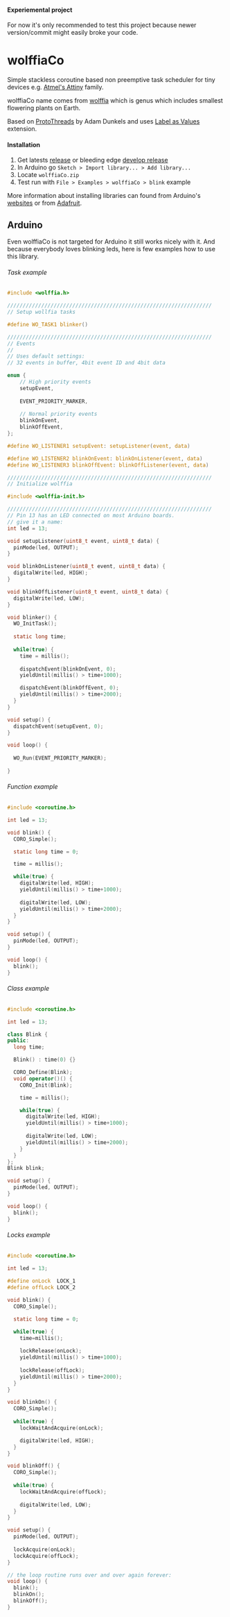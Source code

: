 #### Experiemental project

For now it's only recommended to test this project because newer version/commit might easily broke your code.

wolffiaCo
=========

Simple stackless coroutine based non preemptive task scheduler for tiny devices e.g. [Atmel's Attiny](http://www.atmel.com/products/microcontrollers/avr/tinyavr.aspx) family.

wolffiaCo name comes from [wolffia](http://en.wikipedia.org/wiki/Wolffia) which is genus which includes smallest flowering plants on Earth.

Based on [ProtoThreads](http://dunkels.com/adam/pt/) by Adam Dunkels and uses [Label as Values](http://gcc.gnu.org/onlinedocs/gcc/Labels-as-Values.html) extension. 

#### Installation

1. Get latests [release](https://github.com/parkerkane/wolffiaCo/raw/master/arduino/wolffiaCo.zip) or bleeding edge [develop release](https://github.com/parkerkane/wolffiaCo/raw/develop/arduino/wolffiaCo.zip)
2. In Arduino go `Sketch > Import library... > Add library...`
3. Locate `wolffiaCo.zip`
4. Test run with `File > Examples > wolffiaCo > blink` example

More information about installing libraries can found from Arduino's [websites](http://arduino.cc/en/Guide/Libraries) or from [Adafruit](http://learn.adafruit.com/adafruit-all-about-arduino-libraries-install-use).

Arduino
-------

Even wolffiaCo is not targeted for Arduino it still works nicely with it. And because everybody loves blinking leds, here is few examples how to use this library.

###### Task example

```C
#include <wolffia.h>

//////////////////////////////////////////////////////////////////
// Setup wollfia tasks

#define WO_TASK1 blinker()

//////////////////////////////////////////////////////////////////
// Events
//
// Uses default settings:
// 32 events in buffer, 4bit event ID and 4bit data

enum {
    // High priority events
    setupEvent,
  
    EVENT_PRIORITY_MARKER,
    
    // Normal priority events
    blinkOnEvent,
    blinkOffEvent,
};

#define WO_LISTENER1 setupEvent: setupListener(event, data)

#define WO_LISTENER2 blinkOnEvent: blinkOnListener(event, data)
#define WO_LISTENER3 blinkOffEvent: blinkOffListener(event, data)

//////////////////////////////////////////////////////////////////
// Initialize wolffia

#include <wolffia-init.h>

//////////////////////////////////////////////////////////////////
// Pin 13 has an LED connected on most Arduino boards.
// give it a name:
int led = 13;

void setupListener(uint8_t event, uint8_t data) {
  pinMode(led, OUTPUT); 
}

void blinkOnListener(uint8_t event, uint8_t data) {
  digitalWrite(led, HIGH);
}

void blinkOffListener(uint8_t event, uint8_t data) {
  digitalWrite(led, LOW);
}

void blinker() {
  WO_InitTask();
  
  static long time;
  
  while(true) {
    time = millis();
 
    dispatchEvent(blinkOnEvent, 0);   
    yieldUntil(millis() > time+1000);

    dispatchEvent(blinkOffEvent, 0);   
    yieldUntil(millis() > time+2000);
  }
}

void setup() {
  dispatchEvent(setupEvent, 0);  
}

void loop() {
  
  WO_Run(EVENT_PRIORITY_MARKER);
  
}
```

###### Function example

```C
#include <coroutine.h>

int led = 13;

void blink() {
  CORO_Simple();

  static long time = 0;

  time = millis();

  while(true) {
    digitalWrite(led, HIGH);
    yieldUntil(millis() > time+1000);
  
    digitalWrite(led, LOW);
    yieldUntil(millis() > time+2000);
  }
}

void setup() {                
  pinMode(led, OUTPUT);     
}

void loop() {  
  blink();
}
```

###### Class example

```Cpp
#include <coroutine.h>

int led = 13;

class Blink {
public:
  long time;

  Blink() : time(0) {}

  CORO_Define(Blink);
  void operator()() {
    CORO_Init(Blink);

    time = millis();

    while(true) {
      digitalWrite(led, HIGH);
      yieldUntil(millis() > time+1000);
  
      digitalWrite(led, LOW);
      yieldUntil(millis() > time+2000);
    }
  }
};
Blink blink;

void setup() {                
  pinMode(led, OUTPUT);     
}

void loop() {  
  blink();
}
```

###### Locks example
```C
#include <coroutine.h>
 
int led = 13;

#define onLock  LOCK_1
#define offLock LOCK_2

void blink() {
  CORO_Simple();

  static long time = 0;

  while(true) {
    time=millis();
    
    lockRelease(onLock);
    yieldUntil(millis() > time+1000);
    
    lockRelease(offLock);
    yieldUntil(millis() > time+2000);
  }
}

void blinkOn() {
  CORO_Simple();
  
  while(true) {
    lockWaitAndAcquire(onLock);

    digitalWrite(led, HIGH);
  }
}

void blinkOff() {
  CORO_Simple();
  
  while(true) {
    lockWaitAndAcquire(offLock);
    
    digitalWrite(led, LOW);
  }
}

void setup() {                
  pinMode(led, OUTPUT);    
 
  lockAcquire(onLock); 
  lockAcquire(offLock); 
}

// the loop routine runs over and over again forever:
void loop() {  
  blink();
  blinkOn();
  blinkOff();
}
```
